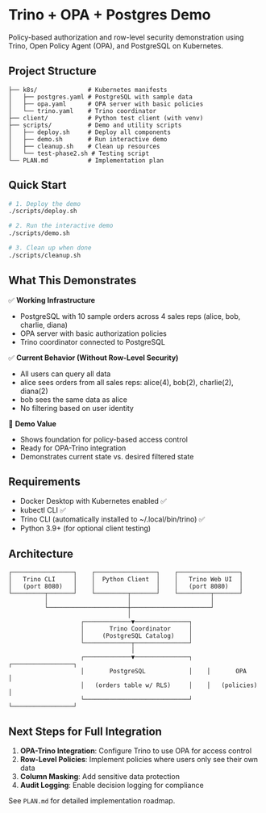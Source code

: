 # Trino + OPA + Postgres Demo

Policy-based authorization and row-level security demonstration using Trino, Open Policy Agent (OPA), and PostgreSQL on Kubernetes.

## Project Structure

```
├── k8s/              # Kubernetes manifests
│   ├── postgres.yaml # PostgreSQL with sample data
│   ├── opa.yaml      # OPA server with basic policies
│   └── trino.yaml    # Trino coordinator
├── client/           # Python test client (with venv)
├── scripts/          # Demo and utility scripts
│   ├── deploy.sh     # Deploy all components
│   ├── demo.sh       # Run interactive demo
│   ├── cleanup.sh    # Clean up resources
│   └── test-phase2.sh # Testing script
└── PLAN.md           # Implementation plan
```

## Quick Start

```bash
# 1. Deploy the demo
./scripts/deploy.sh

# 2. Run the interactive demo
./scripts/demo.sh

# 3. Clean up when done
./scripts/cleanup.sh
```

## What This Demonstrates

✅ **Working Infrastructure**
- PostgreSQL with 10 sample orders across 4 sales reps (alice, bob, charlie, diana)
- OPA server with basic authorization policies
- Trino coordinator connected to PostgreSQL

✅ **Current Behavior (Without Row-Level Security)**
- All users can query all data
- alice sees orders from all sales reps: alice(4), bob(2), charlie(2), diana(2)
- bob sees the same data as alice
- No filtering based on user identity

🎯 **Demo Value**
- Shows foundation for policy-based access control
- Ready for OPA-Trino integration
- Demonstrates current state vs. desired filtered state

## Requirements

- Docker Desktop with Kubernetes enabled ✅
- kubectl CLI ✅
- Trino CLI (automatically installed to ~/.local/bin/trino) ✅
- Python 3.9+ (for optional client testing)

## Architecture

```
┌─────────────────┐    ┌─────────────────┐    ┌─────────────────┐
│   Trino CLI     │    │  Python Client  │    │   Trino Web UI  │
│   (port 8080)   │    │                 │    │   (port 8080)   │
└─────────┬───────┘    └─────────┬───────┘    └─────────┬───────┘
          │                      │                      │
          └──────────────────────┼──────────────────────┘
                                 │
                    ┌─────────────▼───────────────┐
                    │       Trino Coordinator     │
                    │     (PostgreSQL Catalog)    │
                    └─────────────┬───────────────┘
                                  │
                    ┌─────────────▼───────────────┐    ┌─────────────────┐
                    │       PostgreSQL            │    │       OPA       │
                    │   (orders table w/ RLS)     │    │   (policies)    │
                    └─────────────────────────────┘    └─────────────────┘
```

## Next Steps for Full Integration

1. **OPA-Trino Integration**: Configure Trino to use OPA for access control
2. **Row-Level Policies**: Implement policies where users only see their own data
3. **Column Masking**: Add sensitive data protection
4. **Audit Logging**: Enable decision logging for compliance

See `PLAN.md` for detailed implementation roadmap.